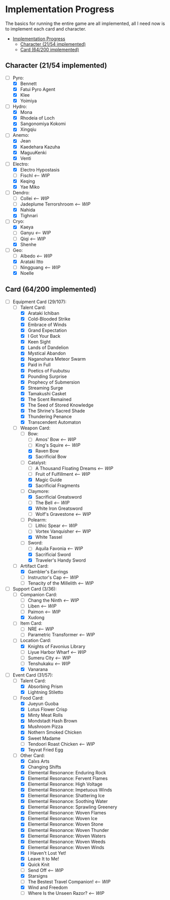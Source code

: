 # Implementation Progress

The basics for running the entire game are all implemented,
all I need now is to implement each card and character.

- [Implementation Progress](#implementation-progress)
  - [Character (21/54 implemented)](#character-2154-implemented)
  - [Card (64/200 implemented)](#card-64200-implemented)

## Character (21/54 implemented)

- [ ] Pyro:
  - [x] Bennett
  - [x] Fatui Pyro Agent
  - [x] Klee
  - [x] Yoimiya
- [ ] Hydro:
  - [x] Mona
  - [x] Rhodeia of Loch
  - [x] Sangonomiya Kokomi
  - [x] Xingqiu
- [ ] Anemo:
  - [x] Jean
  - [x] Kaedehara Kazuha
  - [x] MaguuKenki
  - [x] Venti
- [ ] Electro:
  - [x] Electro Hypostasis
  - [ ] Fischl _<-- WIP_
  - [x] Keqing
  - [x] Yae Miko
- [ ] Dendro:
  - [ ] Collei _<-- WIP_
  - [ ] Jadeplume Terrorshroom _<-- WIP_
  - [x] Nahida
  - [x] Tighnari
- [ ] Cryo:
  - [x] Kaeya
  - [ ] Ganyu _<-- WIP_
  - [ ] Qiqi _<-- WIP_
  - [x] Shenhe
- [ ] Geo:
  - [ ] Albedo _<-- WIP_
  - [x] Arataki Itto
  - [ ] Ningguang _<-- WIP_
  - [x] Noelle

## Card (64/200 implemented)

- [ ] Equipment Card (29/107):
  - [ ] Talent Card:
    - [x] Arataki Ichiban
    - [x] Cold-Blooded Strike
    - [x] Embrace of Winds
    - [x] Grand Expectation
    - [x] I Got Your Back
    - [x] Keen Sight
    - [x] Lands of Dandelion
    - [x] Mystical Abandon
    - [x] Naganohara Meteor Swarm
    - [x] Paid in Full
    - [x] Poetics of Fuubutsu
    - [x] Pounding Surprise
    - [x] Prophecy of Submersion
    - [x] Streaming Surge
    - [x] Tamakushi Casket
    - [x] The Scent Remained
    - [x] The Seed of Stored Knowledge
    - [x] The Shrine's Sacred Shade
    - [x] Thundering Penance
    - [x] Transcendent Automaton
  - [ ] Weapon Card:
    - [ ] Bow:
      - [ ] Amos' Bow _<-- WIP_
      - [ ] King's Squire _<-- WIP_
      - [x] Raven Bow
      - [x] Sacrificial Bow
    - [ ] Catalyst:
      - [ ] A Thousand Floating Dreams _<-- WIP_
      - [ ] Fruit of Fulfillment _<-- WIP_
      - [x] Magic Guide
      - [x] Sacrificial Fragments
    - [ ] Claymore:
      - [x] Sacrificial Greatsword
      - [ ] The Bell _<-- WIP_
      - [x] White Iron Greatsword
      - [ ] Wolf's Gravestone _<-- WIP_
    - [ ] Polearm:
      - [ ] Lithic Spear _<-- WIP_
      - [ ] Vortex Vanquisher _<-- WIP_
      - [x] White Tassel
    - [ ] Sword:
      - [ ] Aquila Favonia _<-- WIP_
      - [x] Sacrificial Sword
      - [x] Traveler's Handy Sword
  - [ ] Artifact Card:
    - [x] Gambler's Earrings
    - [ ] Instructor's Cap _<-- WIP_
    - [ ] Tenacity of the Millelith _<-- WIP_
- [ ] Support Card (3/36):
  - [ ] Companion Card:
    - [ ] Chang the Ninth _<-- WIP_
    - [ ] Liben _<-- WIP_
    - [ ] Paimon _<-- WIP_
    - [x] Xudong
  - [ ] Item Card:
    - [ ] NRE _<-- WIP_
    - [ ] Parametric Transformer _<-- WIP_
  - [ ] Location Card:
    - [x] Knights of Favonius Library
    - [ ] Liyue Harbor Wharf _<-- WIP_
    - [ ] Sumeru City _<-- WIP_
    - [ ] Tenshukaku _<-- WIP_
    - [x] Vanarana
- [ ] Event Card (31/57):
  - [ ] Talent Card:
    - [x] Absorbing Prism
    - [x] Lightning Stiletto
  - [ ] Food Card:
    - [x] Jueyun Guoba
    - [x] Lotus Flower Crisp
    - [x] Minty Meat Rolls
    - [x] Mondstadt Hash Brown
    - [x] Mushroom Pizza
    - [x] Nothern Smoked Chicken
    - [x] Sweet Madame
    - [ ] Tendoori Roast Chicken _<-- WIP_
    - [x] Teyvat Fried Egg
  - [ ] Other Card:
    - [x] Calxs Arts
    - [x] Changing Shifts
    - [x] Elemental Resonance: Enduring Rock
    - [x] Elemental Resonance: Fervent Flames
    - [x] Elemental Resonance: High Voltage
    - [x] Elemental Resonance: Impetuous Winds
    - [x] Elemental Resonance: Shattering Ice
    - [x] Elemental Resonance: Soothing Water
    - [x] Elemental Resonance: Sprawling Greenery
    - [x] Elemental Resonance: Woven Flames
    - [x] Elemental Resonance: Woven Ice
    - [x] Elemental Resonance: Woven Stone
    - [x] Elemental Resonance: Woven Thunder
    - [x] Elemental Resonance: Woven Waters
    - [x] Elemental Resonance: Woven Weeds
    - [x] Elemental Resonance: Woven Winds
    - [x] I Haven't Lost Yet!
    - [x] Leave It to Me!
    - [x] Quick Knit
    - [ ] Send Off _<-- WIP_
    - [x] Starsigns
    - [ ] The Bestest Travel Companion! _<-- WIP_
    - [x] Wind and Freedom
    - [ ] Where Is the Unseen Razor? _<-- WIP_
